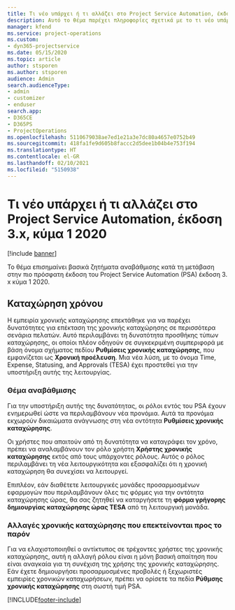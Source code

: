 ```yaml
---
title: Τι νέο υπάρχει ή τι αλλάζει στο Project Service Automation, έκδοση 3.x, κύμα 1 2020
description: Αυτό το θέμα παρέχει πληροφορίες σχετικά με το τι νέο υπάρχει και τι έχει αλλάξει στο Project Service Automation, έκδοση 3, κύμα 1 2020.
manager: kfend
ms.service: project-operations
ms.custom:
- dyn365-projectservice
ms.date: 05/15/2020
ms.topic: article
author: stsporen
ms.author: stsporen
audience: Admin
search.audienceType:
- admin
- customizer
- enduser
search.app:
- D365CE
- D365PS
- ProjectOperations
ms.openlocfilehash: 5110679038ae7ed1e21a3e7dc80a4657e0752b49
ms.sourcegitcommit: 418fa1fe9d605b8faccc2d5dee1b04b4e753f194
ms.translationtype: HT
ms.contentlocale: el-GR
ms.lasthandoff: 02/10/2021
ms.locfileid: "5150938"
---
```

# <a name="whats-new-or-changed-in-project-service-automation-version-3-wave-1-2020"></a>Τι νέο υπάρχει ή τι αλλάζει στο Project Service Automation, έκδοση 3.x, κύμα 1 2020

[!include [banner](../includes/psa-now-project-operations.md)]

Το θέμα επισημαίνει βασικά ζητήματα αναβάθμισης κατά τη μετάβαση στην πιο πρόσφατη έκδοση του Project Service Automation (PSA) έκδοση 3. x κύμα 1 2020.

## <a name="time-entry"></a>Καταχώρηση χρόνου
Η εμπειρία χρονικής καταχώρησης επεκτάθηκε για να παρέχει δυνατότητες για επέκταση της χρονικής καταχώρησης σε περισσότερα σενάρια πελατών. Αυτό περιλαμβάνει τη δυνατότητα προσθήκης τύπων καταχώρησης, οι οποίοι πλέον οδηγούν σε συγκεκριμένη συμπεριφορά με βάση όνομα σχήματος πεδίου **Ρυθμίσεις χρονικής καταχώρησης**, που εμφανίζεται ως **Χρονική προέλευση**. Μια νέα λύση, με το όνομα Time, Expense, Statusing, and Approvals (TESA) έχει προστεθεί για την υποστήριξη αυτής της λειτουργίας.

### <a name="upgrade-consideration"></a>Θέμα αναβάθμισης
Για την υποστήριξη αυτής της δυνατότητας, οι ρόλοι εντός του PSA έχουν ενημερωθεί ώστε να περιλαμβάνουν νέα προνόμια. Αυτά τα προνόμια εκχωρούν δικαιώματα ανάγνωσης στη νέα οντότητα **Ρυθμίσεις χρονικής καταχώρησης**.

Οι χρήστες που απαιτούν από τη δυνατότητα να καταγράφει τον χρόνο, πρέπει να αναλαμβάνουν τον ρόλο χρήστη **Χρήστης χρονικής καταχώρησης** εκτός από τους υπάρχοντες ρόλους. Αυτός ο ρόλος περιλαμβάνει τη νέα λειτουργικότητα και εξασφαλίζει ότι η χρονική καταχώρηση θα συνεχίσει να λειτουργεί.

Επιπλέον, εάν διαθέτετε λειτουργικές μονάδες προσαρμοσμένων εφαρμογών που περιλαμβάνουν όλες τις φόρμες για την οντότητα καταχώρησης ώρας, θα σας ζητηθεί να καταργήσετε τη **φόρμα γρήγορης δημιουργίας καταχώρησης ώρας TESA** από τη λειτουργική μονάδα.

### <a name="currently-extended-time-entry-changes"></a>Αλλαγές χρονικής καταχώρησης που επεκτείνονται προς το παρόν
Για να ελαχιστοποιηθεί ο αντίκτυπος σε τρέχοντες χρήστες της χρονικής καταχώρησης, αυτή η αλλαγή ρόλου είναι η μόνη βασική απαίτηση που είναι αναγκαία για τη συνέχιση της χρήσης της χρονικής καταχώρησης. Εάν έχετε δημιουργήσει προσαρμοσμένες προβολές ή ξεχωριστές εμπειρίες χρονικών καταχωρήσεων, πρέπει να ορίσετε τα πεδία **Ρύθμσης χρονικής καταχώρησης** στη σωστή τιμή PSA.


[!INCLUDE[footer-include](../includes/footer-banner.md)]